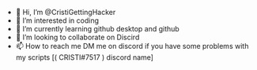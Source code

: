 - 👋 Hi, I’m @CristiGettingHacker
- 👀 I’m interested in coding
- 🌱 I’m currently learning github desktop and github
- 💞️ I’m looking to collaborate on Discird
- 📫 How to reach me DM me on discord if you have some problems with my scripts [( CRISTI#7517 ) discord name]

<!---
CristiGettingHacker/CristiGettingHacker is a ✨ special ✨ repository because its `README.md` (this file) appears on your GitHub profile.
You can click the Preview link to take a look at your changes.
--->
